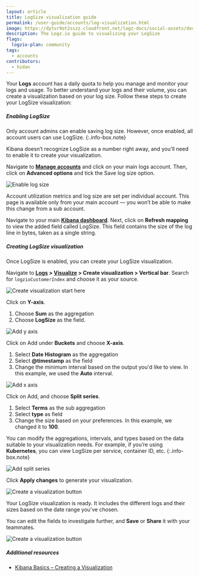 ```yaml
---
layout: article
title: LogSize visualization guide
permalink: /user-guide/accounts/log-visualization.html
image: https://dytvr9ot2sszz.cloudfront.net/logz-docs/social-assets/docs-social.jpg
description: The Logz.io guide to visualizing your LogSize
flags:
  logzio-plan: community
tags:
  - accounts
contributors:
  - hidan
---
```



Your **Logs** account has a daily quota to help you manage and monitor your logs and usage. To better understand your logs and their volume, you can create a visualization based on your log size. Follow these steps to create your LogSize visualization:

##### Enabling LogSize


Only account admins can enable saving log size. However, once enabled, all account users can use LogSize.
{:.info-box.note}


Kibana doesn’t recognize LogSize as a number right away, and you'll need to enable it to create your visualization. 

Navigate to **[Manage accounts](https://app.logz.io/#/dashboard/settings/manage-accounts)** and click on your main logs account. Then, click on **Advanced options** and tick the Save log size option.

![Enable log size](https://dytvr9ot2sszz.cloudfront.net/logz-docs/accounts/utilization--save-account-utilization-metrics.png)

Account utilization metrics and log size are set per individual account. This page is available only from your main account — you won’t be able to make this change from a sub account.

Navigate to your main **[Kibana dashboard](https://app.logz.io/#/dashboard/kibana/)**. Next, click on **Refresh mapping** to view the added field called LogSize. This field contains the size of the log line in bytes, taken as a single string.


##### Creating LogSize visualization

Once LogSize is enabled, you can create your LogSize visualization. 

Navigate to **[Logs](https://app.logz.io/#/dashboard/kibana/) > [Visualize](https://app.logz.io/#/dashboard/kibana/visualize) > Create visualization > Vertical bar**. Search for `logzioCustomerIndex` and choose it as your source.

![Create visualization start here](https://dytvr9ot2sszz.cloudfront.net/logz-docs/accounts/start-a-visualization.gif)

Click on **Y-axis**.

1. Choose **Sum** as the aggregation
2. Choose **LogSize** as the field. 

![Add y axis](https://dytvr9ot2sszz.cloudfront.net/logz-docs/accounts/yaxis-visualize-focus.png)

Click on Add under **Buckets** and choose **X-axis**. 

1. Select **Date Histogram** as the aggregation
2. Select **@timestamp** as the field
3. Change the minimum interval based on the output you'd like to view. In this example, we used the **Auto** interval. 

![Add x axis](https://dytvr9ot2sszz.cloudfront.net/logz-docs/accounts/xaxis-updated-view.png)

Click on Add, and choose **Split series**. 

1. Select **Terms** as the sub aggregation
2. Select **type** as field 
3. Change the size based on your preferences. In this example, we changed it to **100**.

You can modify the aggregations, intervals, and types based on the data suitable to your visualization needs. For example, if you’re using **Kubernetes**, you can view LogSize per service, container ID, etc.
{:.info-box.note}

![Add split series](https://dytvr9ot2sszz.cloudfront.net/logz-docs/accounts/splitseries-visualization-focus.png)

Click **Apply changes** to generate  your visualization.

![Create a visualization button](https://dytvr9ot2sszz.cloudfront.net/logz-docs/accounts/apply-changes-visualization-focus.png)

Your LogSize visualization is ready. It includes the different logs and their sizes based on the date range you've chosen. 

You can edit the fields to investigate further, and **Save** or **Share** it with your teammates. 


![Create a visualization button](https://dytvr9ot2sszz.cloudfront.net/logz-docs/accounts/logsize-output.png)

##### Additional resources

* [Kibana Basics – Creating a Visualization](https://logz.io/learn/kibana-basics-creating-a-visualization-2/)


<!--
Visualization to show LogSize SUM of the whole marked timeframeChoose Data Table visualization.Metrics as SUM on LogSize fieldBuckets as Split rows -> Terms aggregation on the source field (such as “type”)Result would look like so: (images attached)

logziocustomerindex
-->